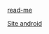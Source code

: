 <a href="https://everson9.github.io/projeto-android/">read-me</a>

<a href="https://everson9.github.io/projeto-android/index.html" target="_blank">Site android</a>
